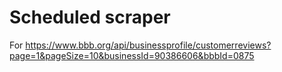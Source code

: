 # Scheduled scraper

For https://www.bbb.org/api/businessprofile/customerreviews?page=1&pageSize=10&businessId=90386606&bbbId=0875
